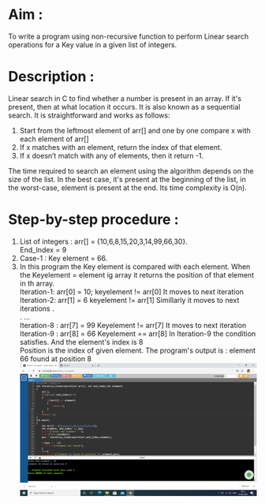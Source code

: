 # Aim :
To write a program using non-recursive function to perform Linear search operations for a Key value in a given list of integers.
# Description :
Linear search in C to find whether a number is present in an array. If it's present, then at what location it occurs. It is also known as a sequential search.
It is straightforward and works as follows:
1. Start from the leftmost element of arr[] and one by one compare x with each element of arr[]
2. If x matches with an element, return the index of that element.
3. If x doesn’t match with any of elements, then it return -1.

The time required to search an element using the algorithm depends on the size of the list. In the best case, it's present at the beginning of the list, in the worst-case, element is present at the end. Its time complexity is O(n).
# Step-by-step procedure :
1. List of integers : arr[] = {10,6,8,15,20,3,14,99,66,30}.                                                                       
End_Index = 9
2. Case-1 : Key element = 66.                                                                                                     
3. In this program the Key element is compared with each element. When the Keyelement = element ig array it returns the position of that element in th array.                                                                                                         
Iteration-1: arr[0] = 10;                                                                                                                      keyelement != arr[0]                                                                                                    It moves to next iteration                                                                                                         
Iteration-2: arr[1] = 6                                                                                                                       keyelement != arr[1]                                                                                                      Simillarly it moves to next iterations                                                                                    .                                                                                                                                
. 
...                                                                                                                            
Iteration-8 : arr[7] = 99                                                                                                                       Keyelement != arr[7]                                                                                                    It moves to next iteration                                                                                                         
Iteration-9 : arr[8] = 66                                                                                                                      Keyelement == arr[8]                                                                                                    In Iteration-9 the condition satisfies. And the element's index is 8                                                     
Position is the index of given element.                                                                                          The program's output is : element 66 found at position 8                                                                         
![Output_for_66](nrls_66.png)
